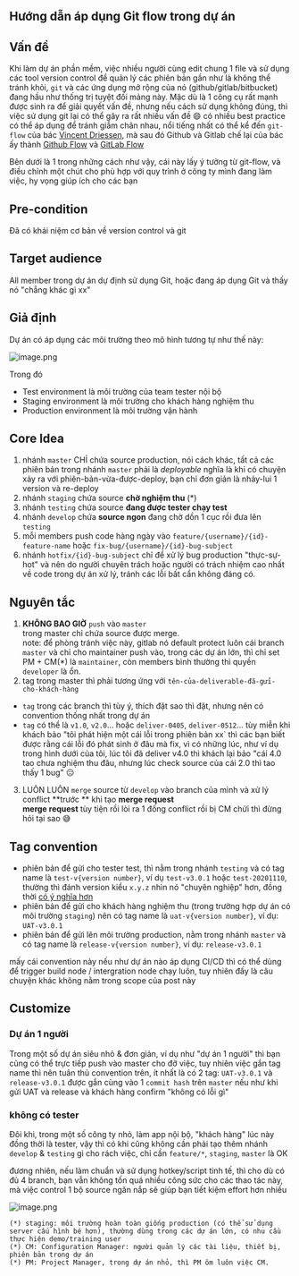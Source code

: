## Hướng dẫn áp dụng Git flow trong dự án

## Vấn đề 

Khi làm dự án phần mềm, việc nhiều người cùng edit chung 1 file và sử dụng các tool version control để quản lý các phiên bản gần như là không thể tránh khỏi, `git` và các ứng dụng mở rộng của nó (github/gitlab/bitbucket) đang hầu như thống trị tuyệt đối mảng này.
Mặc dù là 1 công cụ rất mạnh được sinh ra để giải quyết vấn đề, nhưng nếu cách sử dụng không đúng, thì việc sử dụng git lại có thể gây ra rất nhiều vấn đề 😄 có nhiều best practice có thể áp dụng để tránh giẫm chân nhau, nổi tiếng nhất có thể kể đến `git-flow` của bác [Vincent Driessen](https://nvie.com/posts/a-successful-git-branching-model/), mà sau đó Github và Gitlab chế lại của bác ấy thành [Github Flow](https://guides.github.com/introduction/flow/) và [GitLab Flow](https://docs.gitlab.com/ee/topics/gitlab_flow.html)  

Bên dưới là 1 trong những cách như vậy, cái này lấy ý tưởng từ git-flow, và điều chỉnh một chút cho phù hợp với quy trình ở công ty mình đang làm việc, hy vọng giúp ích cho các bạn 

## Pre-condition

Đã có khái niệm cơ bản về version control và git 

## Target audience 

All member trong dự án dự định sử dụng Git, hoặc đang áp dụng Git và thấy nó "chẳng khác gì xx" 

## Giả định 

Dự án có áp dụng các môi trường theo mô hình tương tự như thế này: 

![image.png](https://cdn.hashnode.com/res/hashnode/image/upload/v1604975343007/3oTRGyD_l.png)

Trong đó 

- Test environment 
  là môi trường của team tester nội bộ 
- Staging environment 
  là môi trường cho khách hàng nghiệm thu 
- Production environment 
  là môi trường vận hành 

## Core Idea

1. nhánh `master` CHỈ chứa source production, 
  nói cách khác, tất cả các phiên bản trong nhánh `master` phải là _deployable_
  nghĩa là khi có chuyện xảy ra với phiên-bản-vừa-được-deploy, bạn chỉ đơn giản là nhảy-lui 1 version và re-deploy 
2. nhánh `staging` chứa source **chờ nghiệm thu** (*) 
3. nhánh `testing` chứa source **đang được tester chạy test** 
4. nhánh `develop` chứa **source ngon** đang chờ dồn 1 cục rồi đưa lên `testing` 
3. mỗi members push code hàng ngày vào `feature/{username}/{id}-feature-name` hoặc `fix-bug/{username}/{id}-bug-subject` 
4. nhánh `hotfix/{id}-bug-subject` chỉ để xử lý bug production "thực-sự-hot" và nên do người chuyên trách hoặc người có trách nhiệm cao nhất về code trong dự án xử lý, tránh các lỗi bất cẩn không đáng có. 

## Nguyên tắc 

1. **KHÔNG BAO GIỜ** `push` vào `master`  
  trong master chỉ chứa source được merge.  
  note: để phòng tránh việc này, gitlab nó default protect luôn cái branch `master` và chỉ cho maintainer push vào, trong các dự án lớn, thì chỉ set PM + CM(*) là `maintainer`, còn members bình thường thì quyền `developer` là ổn.
2. tag trong master thì phải tương ứng với `tên-của-deliverable-đã-gửi-cho-khách-hàng`  
  - `tag` trong các branch thì tùy ý, thích đặt sao thì đặt, nhưng nên có convention thống nhất trong dự án 
  - `tag` có thể là `v1.0`, `v2.0`... hoặc `deliver-0405`, `deliver-0512`... tùy 
  miễn khi khách bảo "tôi phát hiện một cái lỗi trong phiên bản xx` thì các bạn biết được rằng cái lỗi đó phát sinh ở đâu mà fix, vì có những lúc, như ví dụ trong hình dưới của tôi, lúc tôi đã deliver v4.0 thì khách lại bảo "cái 4.0 tao chưa nghiệm thu đâu, nhưng lúc check source của cái 2.0 thì tao thấy 1 bug" 😑 
3. LUÔN LUÔN `merge` source từ `develop` vào branch của mình và xử lý conflict **trước ** khi tạo **merge request**  
  **merge request** tùy tiện rồi lòi ra 1 đống conflict rồi bị CM chửi thì đừng hỏi tại sao 😅 

## Tag convention 

- phiên bản để gửi cho tester test, thì nằm trong nhánh `testing` và có tag name là `test-v{version number}`, ví dụ `test-v3.0.1` hoặc `test-20201110`, thường thì đánh version kiểu `x.y.z` nhìn nó "chuyên nghiệp" hơn, đồng thời [có ý nghĩa hơn](https://semver.org/) 
- phiên bản để gửi cho khách hàng nghiệm thu (trong trường hợp dự án có môi trường `staging`) nên có tag name là `uat-v{version number}`, ví dụ: `UAT-v3.0.1` 
- phiên bản để gửi lên môi trường production, nằm trong nhánh `master` và có tag name là `release-v{version number}`, ví dụ: `release-v3.0.1` 

mấy cái convention này nếu như dự án nào áp dụng CI/CD thì có thể dùng để trigger build node / intergration node chạy luôn, tuy nhiên đấy là câu chuyện khác không nằm trong scope của post này

## Customize 

### Dự án 1 người 

Trong một số dự án siêu nhỏ & đơn giản, ví dụ như "dự án 1 người" thì bạn cũng có thể trực tiếp push vào master cho đỡ việc, tuy nhiên việc gắn tag name thì nên tuân thủ convention trên, ít nhất là có 2 tag: `UAT-v3.0.1` và `release-v3.0.1` được gắn cùng vào 1 `commit hash` trên `master` nếu như khi gửi UAT và release và khách hàng confirm "không có lỗi gì" 

### không có tester 

Đôi khi, trong một số công ty nhỏ, làm app nội bộ, "khách hàng" lúc này đồng thời là tester, vậy thì có khi cũng không cần phải tạo thêm nhánh `develop` & `testing` gì cho rách việc, chỉ cần `feature/*`, `staging`, `master` là OK 

đương nhiên, nếu làm chuẩn và sử dụng hotkey/script tinh tế, thì cho dù có đủ 4 branch, bạn vẫn không tốn quá nhiều công sức cho các thao tác này, mà việc control 1 bộ source ngăn nắp sẽ giúp bạn tiết kiệm effort hơn nhiều 

![image.png](https://cdn.hashnode.com/res/hashnode/image/upload/v1605027984317/r2F1-4fNG.png)


```
(*) staging: môi trường hoàn toàn giống production (có thể sử dụng server cấu hình bé hơn), thường dùng trong các dự án lớn, có nhu cầu thực hiện demo/training user
(*) CM: Configuration Manager: người quản lý các tài liệu, thiết bị, phiên bản trong dự án 
(*) PM: Project Manager, trong dự án nhỏ, thì PM ôm luôn việc CM. 

```


